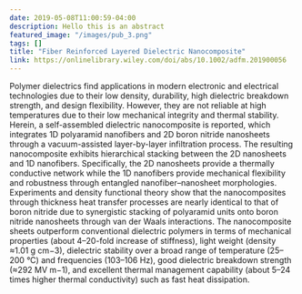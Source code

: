 ```yaml
---
date: 2019-05-08T11:00:59-04:00
description: Hello this is an abstract
featured_image: "/images/pub_3.png"
tags: []
title: "Fiber Reinforced Layered Dielectric Nanocomposite"
link: https://onlinelibrary.wiley.com/doi/abs/10.1002/adfm.201900056
---
```


Polymer dielectrics find applications in modern electronic and electrical technologies due to their low density, durability, high dielectric breakdown strength, and design flexibility. However, they are not reliable at high temperatures due to their low mechanical integrity and thermal stability. Herein, a self-assembled dielectric nanocomposite is reported, which integrates 1D polyaramid nanofibers and 2D boron nitride nanosheets through a vacuum-assisted layer-by-layer infiltration process. The resulting nanocomposite exhibits hierarchical stacking between the 2D nanosheets and 1D nanofibers. Specifically, the 2D nanosheets provide a thermally conductive network while the 1D nanofibers provide mechanical flexibility and robustness through entangled nanofiber–nanosheet morphologies. Experiments and density functional theory show that the nanocomposites through thickness heat transfer processes are nearly identical to that of boron nitride due to synergistic stacking of polyaramid units onto boron nitride nanosheets through van der Waals interactions. The nanocomposite sheets outperform conventional dielectric polymers in terms of mechanical properties (about 4–20-fold increase of stiffness), light weight (density ≈1.01 g cm−3), dielectric stability over a broad range of temperature (25–200 °C) and frequencies (103–106 Hz), good dielectric breakdown strength (≈292 MV m−1), and excellent thermal management capability (about 5–24 times higher thermal conductivity) such as fast heat dissipation.